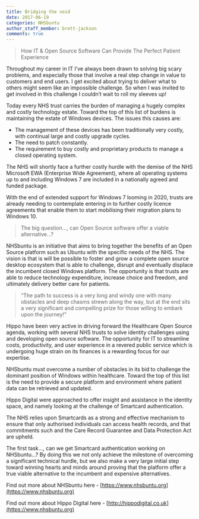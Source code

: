 ```yaml
---
title: Bridging the void
date: 2017-06-19
categories: NHSbuntu
author_staff_member: brett-jackson
comments: true
---
```

> How IT & Open Source Software Can Provide The Perfect Patient Experience

Throughout my career in IT I’ve always been drawn to solving big scary problems, and especially those that involve a real step change in value to customers and end users. I get excited about trying to deliver what to others might seem like an impossible challenge. So when I was invited to get involved in this challenge I couldn’t wait to roll my sleeves up!

Today every NHS trust carries the burden of managing a hugely complex and costly technology estate. Toward the top of this list of burdens is maintaining the estate of Windows devices. The issues this causes are:

* The management of these devices has been traditionally very costly, with continual large and costly upgrade cycles.
* The need to patch constantly.
* The requirement to buy costly and proprietary products to manage a closed operating system.

The NHS will shortly face a further costly hurdle with the demise of the NHS Microsoft EWA (Enterprise Wide Agreement), where all operating systems up to and including Windows 7 are included in a nationally agreed and funded package.

With the end of extended support for Windows 7 looming in 2020, trusts are already needing to contemplate entering in to further costly licence agreements that enable them to start mobilising their migration plans to Windows 10.

> The big question…, can Open Source software offer a viable alternative…?

NHSbuntu is an initiative that aims to bring together the benefits of an Open Source platform such as Ubuntu with the specific needs of the NHS. The vision is that is will be possible to foster and grow a complete open source desktop ecosystem that is able to challenge, disrupt and eventually displace the incumbent closed Windows platform. The opportunity is that trusts are able to reduce technology expenditure, increase choice and freedom, and ultimately delivery better care for patients.

> “The path to success is a very long and windy one with many obstacles and deep chasms strewn along the way, but at the end sits a very significant and compelling prize for those willing to embark upon the journey!”

Hippo have been very active in driving forward the Healthcare Open Source agenda, working with several NHS trusts to solve identity challenges using and developing open source software. The opportunity for IT to streamline costs, productivity, and user experience in a revered public service which is undergoing huge strain on its finances is a rewarding focus for our expertise.

NHSbuntu must overcome a number of obstacles in its bid to challenge the dominant position of Windows within healthcare. Toward the top of this list is the need to provide a secure platform and environment where patient data can be retrieved and updated.

Hippo Digital were approached to offer insight and assistance in the identity space, and namely looking at the challenge of Smartcard authentication.

The NHS relies upon Smartcards as a strong and effective mechanism to ensure that only authorised individuals can access health records, and that commitments such and the Care Record Guarantee and Data Protection Act are upheld.

The first task…, can we get Smartcard authentication working on NHSbuntu…? By doing this we not only achieve the milestone of overcoming a significant technical hurdle, but we also make a very large initial step toward winning hearts and minds around proving that the platform offer a true viable alternative to the incumbent and expensive alternatives.

Find out more about NHSbuntu here - [https://www.nhsbuntu.org](https://www.nhsbuntu.org)

Find out more about Hippo Digital here - [http://hippodigital.co.uk](https://www.nhsbuntu.org)
